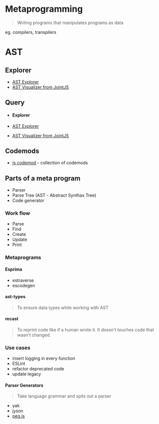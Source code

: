 # Metaprogramming

> Writing programs that manipulates programs as data

eg. compilers, transpilers

# AST

## Explorer

- [AST Explorer](https://astexplorer.net/)
- [AST Visualizer from JointJS](http://resources.jointjs.com/demos/javascript-ast)

## Query

- #### Explorer

- [AST Explorer](https://astexplorer.net/)
- [AST Visualizer from JointJS](http://resources.jointjs.com/demos/javascript-ast)



## Codemods

- [js codemod](https://github.com/cpojer/js-codemod) - collection of codemods

## Parts of a meta program

- Parser
- Parse Tree (AST - Abstract Synthax Tree)
- Code generator

### Work flow
- Parse
- Find
- Create
- Update
- Print

### Metaprograms
#### Esprima
- estraverse
- escodegen

#### ast-types
> To ensure data types while working with AST

#### recast

> To reprint code like if a human wrote it.
> It doesn't touches code that wasn't changed.



### Use cases

- insert logging in every function
- ESLint
- refactor deprecated code
- update legacy

#### Parser Generators
> Take language grammar and spits out a parser

- yak
- jyson
- [peg.js](http://pegjs.org/) 